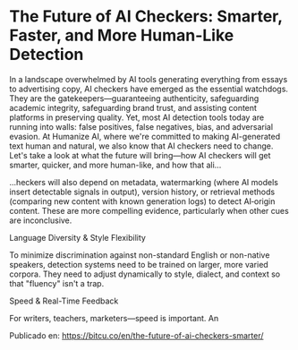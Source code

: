 # The Future of AI Checkers: Smarter, Faster, and More Human-Like Detection

In a landscape overwhelmed by AI tools generating everything from essays to advertising copy, AI checkers have emerged as the essential watchdogs. They are the gatekeepers—guaranteeing authenticity, safeguarding academic integrity, safeguarding brand trust, and assisting content platforms in preserving quality. Yet, most AI detection tools today are running into walls: false positives, false negatives, bias, and adversarial evasion. At Humanize AI, where we're committed to making AI-generated text human and natural, we also know that AI checkers need to change. Let's take a look at what the future will bring—how AI checkers will get smarter, quicker, and more human-like, and how that ali...

...heckers will also depend on metadata, watermarking (where AI models insert detectable signals in output), version history, or retrieval methods (comparing new content with known generation logs) to detect AI‐origin content. These are more compelling evidence, particularly when other cues are inconclusive.




Language Diversity &amp; Style Flexibility




To minimize discrimination against non-standard English or non-native speakers, detection systems need to be trained on larger, more varied corpora. They need to adjust dynamically to style, dialect, and context so that "fluency" isn't a trap.




Speed &amp; Real-Time Feedback




For writers, teachers, marketers—speed is important. An

Publicado en: https://bitcu.co/en/the-future-of-ai-checkers-smarter/